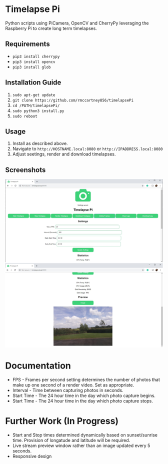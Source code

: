 # Timelapse Pi

Python scripts using PiCamera, OpenCV and CherryPy leveraging the Raspberry Pi to create long term timelapses.

## Requirements

* `pip3 install cherrypy`
* `pip3 install opencv`
* `pip3 install glob`

## Installation Guide

1. `sudo apt-get update`
2. `git clone https://github.com/rmccartney856/timelapsePi`
3. `cd /PATH/timelapsePi/`
4. `sudo python3 install.py`
6. `sudo reboot`

## Usage

1. Install as described above.
2. Navigate to `http://HOSTNAME.local:8080` or `http://IPADDRESS.local:8080`
3. Adjust seetings, render and download timelapses.

## Screenshots

![Screenshot of Interface](https://github.com/rmccartney856/timelapsePi/blob/master/media/webScreenshot1.jpg)
![Screenshot of Interface](https://github.com/rmccartney856/timelapsePi/blob/master/media/webScreenshot2.jpg)

# Documentation

* FPS - Frames per second setting determines the number of photos that make up one second of a render video. Set as appropriate.
* Interval - Time between capturing photos in seconds.
* Start Time - The 24 hour time in the day which photo capture begins.
* Start Time - The 24 hour time in the day which photo capture stops.

# Further Work (In Progress)

* Start and Stop times determined dynamically based on sunset/sunrise time. Provision of longatude and latitude will be required.
* Live stream preview window rather than an image updated every 5 seconds.
* Responsive design
